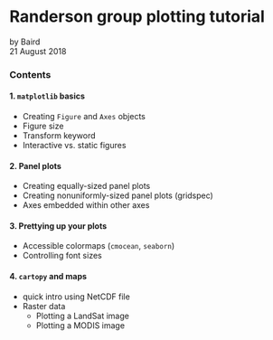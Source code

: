 # Randerson group plotting tutorial

by Baird  
21 August 2018

### Contents
#### 1. ```matplotlib``` basics
  * Creating ```Figure``` and ```Axes``` objects
  * Figure size
  * Transform keyword
  * Interactive vs. static figures

#### 2. Panel plots
  * Creating equally-sized panel plots
  * Creating nonuniformly-sized panel plots (gridspec)
  * Axes embedded within other axes

#### 3. Prettying up your plots
  * Accessible colormaps (```cmocean```, ```seaborn```)
  * Controlling font sizes

#### 4. ```cartopy``` and maps
  * quick intro using NetCDF file
  * Raster data
    * Plotting a LandSat image
    * Plotting a MODIS image
